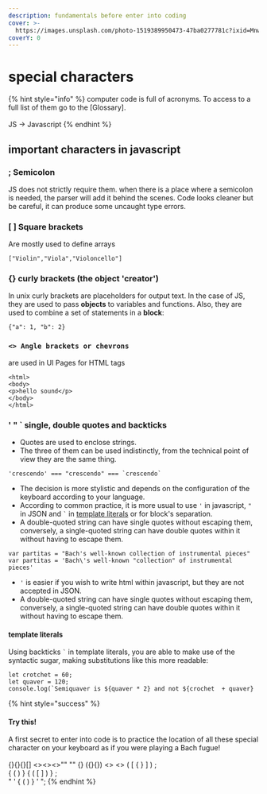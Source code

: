 ```yaml
---
description: fundamentals before enter into coding
cover: >-
  https://images.unsplash.com/photo-1519389950473-47ba0277781c?ixid=MnwxMjA3fDB8MHxwaG90by1wYWdlfHx8fGVufDB8fHx8&ixlib=rb-1.2.1&auto=format&fit=crop&w=2970&q=80
coverY: 0
---
```


# special characters

{% hint style="info" %}
computer code is full of acronyms. To access to a full list of them go to the \[Glossary].\
\
JS -> Javascript
{% endhint %}

## important characters in javascript

### ; Semicolon

JS does not strictly require them. when there is a place where a semicolon is needed, the parser will add it behind the scenes. Code looks cleaner but be careful, it can produce some uncaught type errors.

### \[ ] Square brackets

Are mostly used to define arrays

```
["Violin","Viola","Violoncello"]
```

### {} curly brackets (the object 'creator')

In unix curly brackets are placeholders for output text. In the case of JS, they are used to pass **objects** to variables and functions. Also, they are used to combine a set of statements in a **block**:

```
{"a": 1, "b": 2}
```

### `<> Angle brackets or chevrons`

are used in UI Pages for HTML tags

```
<html>
<body>
<p>hello sound</p>
</body>
</html>
```

### ' " \` single, double quotes and backticks

* Quotes are used to enclose strings.
* The three of them can be used indistinctly, from the technical point of view they are the same thing.

```
'crescendo' === "crescendo" === `crescendo`
```

* The decision is more stylistic and depends on the configuration of the keyboard according to your language.
* According to common practice, it is more usual to use `'` in javascript, `"` in JSON and `` ` `` in [template literals](special-characters.md#template-literales) or for block's separation.
* A double-quoted string can have single quotes without escaping them, conversely, a single-quoted string can have double quotes within it without having to escape them.

```
var partitas = "Bach's well-known collection of instrumental pieces"
var partitas = 'Bach\'s well-known "collection" of instrumental pieces'
```

* `'` is easier if you wish to write html within javascript, but they are not accepted in JSON.
* A double-quoted string can have single quotes without escaping them, conversely, a single-quoted string can have double quotes within it without having to escape them.

#### template literals

Using backticks `` ` `` in template literals, you are able to make use of the syntactic sugar, making substitutions like this more readable:

```
let crotchet = 60;
let quaver = 120;
console.log(`Semiquaver is ${quaver * 2} and not ${crochet  + quaver} 
```

{% hint style="success" %}
#### **Try this!**

A first secret to enter into code is to practice the location of all these special character on your keyboard as if you were playing a Bach fugue!\
\
{}{}{}\[] <><><>"" "" {} ({}{}) <> <> ( \[ { } ] ) ;\
{ ( ) } { ( \[ ] ) } ;\
" ' { ( ) } ' ";
{% endhint %}
